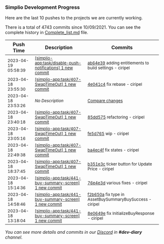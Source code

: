 
### Simplio Development Progress

Here are the last 10 pushes to the projects we are currently working.

There is a total of 4743 commits since 10/09/2021. You can see the complete history in
 [Complete_list.md](Complete_list.md) file.

| Push Time | Description | Commits |
| --- | --- | --- |
| <sub>2023-04-19 05:58:39</sub> | <sub>[[simplio-app:task/disable\-push\-notifications] 1 new commit](https://github.com/SimplioOfficial/simplio-app/commit/ab64e395e6db82841168d12a602b2c4961598c18)</sub> | <sub>[ab64e39](https://github.com/SimplioOfficial/simplio-app/commit/ab64e395e6db82841168d12a602b2c4961598c18) adding entitlements to build settings - ciripel</sub> |
| <sub>2023-04-18 23:55:30</sub> | <sub>[[simplio-app:task/407\-SwapTimeOut] 1 new commit](https://github.com/SimplioOfficial/simplio-app/commit/4e041c4cdb1a05c8c812a7460a3613cbfbe9d39c)</sub> | <sub>[4e041c4](https://github.com/SimplioOfficial/simplio-app/commit/4e041c4cdb1a05c8c812a7460a3613cbfbe9d39c) fix rebase - ciripel</sub> |
| <sub>2023-04-18 23:53:26</sub> | <sub>_No Description_</sub> | <sub>[Compare changes](https://github.com/SimplioOfficial/simplio-app/compare/85dd575852da...3895427af827)</sub> |
| <sub>2023-04-18 23:40:18</sub> | <sub>[[simplio-app:task/407\-SwapTimeOut] 1 new commit](https://github.com/SimplioOfficial/simplio-app/commit/85dd575852da52f28a155a939dae07f9c62b2261)</sub> | <sub>[85dd575](https://github.com/SimplioOfficial/simplio-app/commit/85dd575852da52f28a155a939dae07f9c62b2261) refactoring - ciripel</sub> |
| <sub>2023-04-18 23:05:16</sub> | <sub>[[simplio-app:task/407\-SwapTimeOut] 1 new commit](https://github.com/SimplioOfficial/simplio-app/commit/fe5d7657d9668bcf742384a00853cbb0220fa2bf)</sub> | <sub>[fe5d765](https://github.com/SimplioOfficial/simplio-app/commit/fe5d7657d9668bcf742384a00853cbb0220fa2bf) wip - ciripel</sub> |
| <sub>2023-04-18 22:49:38</sub> | <sub>[[simplio-app:task/407\-SwapTimeOut] 1 new commit](https://github.com/SimplioOfficial/simplio-app/commit/ba4ec4fc85f036d80383a972d22dc368baa60ae6)</sub> | <sub>[ba4ec4f](https://github.com/SimplioOfficial/simplio-app/commit/ba4ec4fc85f036d80383a972d22dc368baa60ae6) fix states - ciripel</sub> |
| <sub>2023-04-18 18:37:45</sub> | <sub>[[simplio-app:task/407\-SwapTimeOut] 1 new commit](https://github.com/SimplioOfficial/simplio-app/commit/b351e3cc449315c1fb65f8c8cfe0a98aafd741e3)</sub> | <sub>[b351e3c](https://github.com/SimplioOfficial/simplio-app/commit/b351e3cc449315c1fb65f8c8cfe0a98aafd741e3) ticker button for Update Price - ciripel</sub> |
| <sub>2023-04-18 15:14:36</sub> | <sub>[[simplio-app:task/441\-buy\-summary\-screen] 1 new commit](https://github.com/SimplioOfficial/simplio-app/commit/76e4e3dc1a722db1c1dd283b227226d74b986d81)</sub> | <sub>[76e4e3d](https://github.com/SimplioOfficial/simplio-app/commit/76e4e3dc1a722db1c1dd283b227226d74b986d81) various fixes - ciripel</sub> |
| <sub>2023-04-18 14:58:46</sub> | <sub>[[simplio-app:task/441\-buy\-summary\-screen] 1 new commit](https://github.com/SimplioOfficial/simplio-app/commit/f2b650a9a2dd554827f34182800613367ba0739f)</sub> | <sub>[f2b650a](https://github.com/SimplioOfficial/simplio-app/commit/f2b650a9a2dd554827f34182800613367ba0739f) fix type in AssetBuySummaryBuySuccess - ciripel</sub> |
| <sub>2023-04-18 13:18:04</sub> | <sub>[[simplio-app:task/441\-buy\-summary\-screen] 1 new commit](https://github.com/SimplioOfficial/simplio-app/commit/8e0649e7bdc161e2c2416da5e4c90d6289f3fc86)</sub> | <sub>[8e0649e](https://github.com/SimplioOfficial/simplio-app/commit/8e0649e7bdc161e2c2416da5e4c90d6289f3fc86) fix InitializeBuyResponse - ciripel</sub> |

_You can see more details and commits in our [Discord](https://discord.gg/aKhjuwZmdP) in **#dev-diary** channel._

